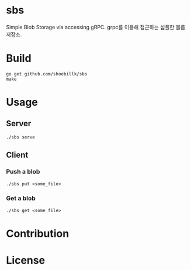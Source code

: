 # sbs
Simple Blob Storage via accessing gRPC.
grpc를 이용해 접근하는 심플한 블롭 저장소.

# Build
```
go get github.com/shoebillk/sbs
make
```
# Usage
## Server
```
./sbs serve
```
## Client
### Push a blob
```
./sbs put <some_file>
```
### Get a blob
```
./sbs get <some_file>
```
# Contribution

# License

